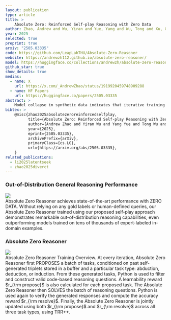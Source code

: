 ```yaml
---
layout: publication
type: article
title: >
    Absolute Zero: Reinforced Self-play Reasoning with Zero Data
author: Zhao, Andrew and Wu, Yiran and Yue, Yang and Wu, Tong and Xu, Quentin and Yue, Yang and Lin, Matthieu and Wang, Shenzhi and Wu, Qingyun and Zheng#, Zilong and Huang#, Gao
year: 2025
selected: true
preprint: true
arxiv: "2505.03335"
code: https://github.com/LeapLabTHU/Absolute-Zero-Reasoner
website: https://andrewzh112.github.io/absolute-zero-reasoner/
model: https://huggingface.co/collections/andrewzh/absolute-zero-reasoner-68139b2bca82afb00bc69e5b
github_star: true
show_details: true
medias:
  - name: X
    url: https://x.com/_AndrewZhao/status/1919920459748909288
  - name: HF Papers
    url: https://huggingface.co/papers/2505.03335
abstract: >
    Model collapse in synthetic data indicates that iterative training on self-generated data leads to a gradual decline in performance. With the proliferation of AI models, synthetic data will fundamentally reshape the web data ecosystem. Future GPT-{n} models will inevitably be trained on a blend of synthetic and human-produced data. In this paper, we focus on two questions: what is the impact of synthetic data on language model training, and how to synthesize data without model collapse? We first pre-train language models across different proportions of synthetic data, revealing a negative correlation between the proportion of synthetic data and model performance. We further conduct statistical analysis on synthetic data to uncover distributional shift phenomenon and over-concentration of n-gram features. Inspired by the above findings, we propose token editing on human-produced data to obtain semi-synthetic data. As a proof of concept, we theoretically demonstrate that token-level editing can prevent model collapse, as the test error is constrained by a finite upper bound. We conduct extensive experiments on pre-training from scratch, continual pre-training, and supervised fine-tuning. The results validate our theoretical proof that token-level editing improves data quality and enhances model performance.
bibtex: >
    @misc{zhao2025absolutezeroreinforcedselfplay,
          title={Absolute Zero: Reinforced Self-play Reasoning with Zero Data},
          author={Andrew Zhao and Yiran Wu and Yang Yue and Tong Wu and Quentin Xu and Yang Yue and Matthieu Lin and Shenzhi Wang and Qingyun Wu and Zilong Zheng and Gao Huang},
          year={2025},
          eprint={2505.03335},
          archivePrefix={arXiv},
          primaryClass={cs.LG},
          url={https://arxiv.org/abs/2505.03335},
    }
related_publications:
  - li2025latentseek
  - zhao2025diverct
---
```


### Out-of-Distribution General Reasoning Performance

<div class="figure-block">
<img src="{{ "/assets/img/projects/zhao2025absolute/azr_teaser.jpg" }}" />
<figcaption>Absolute Zero Reasoner achieves state-of-the-art performance with <span class="highlight">ZERO DATA</span>. Without relying on any gold labels or human-defined queries, our Absolute Zero Reasoner trained using our proposed self-play approach demonstrates remarkable out-of-distribution reasoning capabilities, even outperforming models trained on tens of thousands of expert-labeled in-domain examples.</figcaption>
</div>

### Absolute Zero Reasoner

<div class="figure-block">
<img src="{{ "/assets/img/projects/zhao2025absolute/azr.png" }}" />
<figcaption>Absolute Zero Reasoner Training Overview. At every iteration, Absolute Zero Reasoner first PROPOSES a batch of tasks, conditioned on past self-generated triplets stored in a buffer and a particular task type: abduction, deduction, or induction. From these generated tasks, Python is used to filter and construct valid code-based reasoning questions. A learnability reward $r_{\rm propose}$ is also calculated for each proposed task. The Absolute Zero Reasoner then SOLVES the batch of reasoning questions. Python is used again to verify the generated responses and compute the accuracy reward $r_{\rm resolve}$. Finally, the Absolute Zero Reasoner is jointly updated using both $r_{\rm propose}$ and $r_{\rm resolve}$ across all three task types, using TRR++.</figcaption>
</div>
